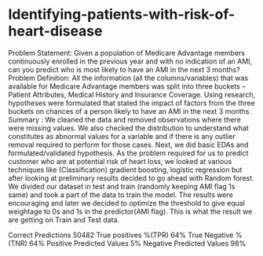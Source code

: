 # Identifying-patients-with-risk-of-heart-disease

Problem Statement: Given a population of Medicare Advantage members continuously enrolled in the previous year and with no indication of an AMI, can you predict who is most likely to have an AMI in the next 3 months?
Problem Definition: All the information (all the columns/variables) that was available for Medicare Advantage members was split into three buckets – Patient Attributes, Medical History and Insurance Coverage. Using research, hypotheses were formulated that stated the impact of factors from the three buckets on chances of a person likely to have an AMI in the next 3 months.
Summary : We cleaned the data and removed observations where there were missing values. We also checked the distribution to understand what constitutes as abnormal values for a variable and if there is any outlier removal required to perform for those cases. Next, we did basic EDAs and formulated/validated hypothesis.
As the problem required for us to predict customer who are at potential risk of heart loss, we looked at various techniques like (Classification) gradient boosting, logistic regression but after looking at preliminary results decided to go ahead with Random forest.
We divided our dataset in test and train (randomly keeping AMI flag 1s same) and took a part of the data to train the model. The results were encouraging and later we decided to optimize the threshold to give equal weightage to 0s and 1s in the predictor(AMI flag).
This is what the result we are getting on Train and Test data.

Correct Predictions
50482
True positives %(TPR)
64%
True Negative % (TNR)
64%
Positive Predicted Values
5%
Negative Predicted Values
98%
